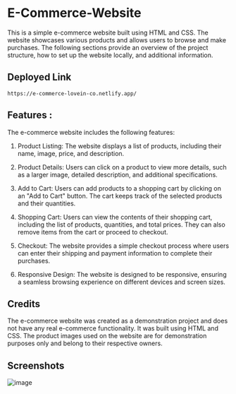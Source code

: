 # E-Commerce-Website
This is a simple e-commerce website built using HTML and CSS. The website showcases various products and allows users to browse and make purchases. The following sections provide an overview of the project structure, how to set up the website locally, and additional information.

## Deployed Link
```
https://e-commerce-lovein-co.netlify.app/
````
## Features :
The e-commerce website includes the following features:

1. Product Listing: The website displays a list of products, including their name, image, price, and description.

2. Product Details: Users can click on a product to view more details, such as a larger image, detailed description, and additional specifications.

3. Add to Cart: Users can add products to a shopping cart by clicking on an "Add to Cart" button. The cart keeps track of the selected products and their quantities.

4. Shopping Cart: Users can view the contents of their shopping cart, including the list of products, quantities, and total prices. They can also remove items from the cart or proceed to checkout.

5. Checkout: The website provides a simple checkout process where users can enter their shipping and payment information to complete their purchases.

6. Responsive Design: The website is designed to be responsive, ensuring a seamless browsing experience on different devices and screen sizes.

## Credits
The e-commerce website was created as a demonstration project and does not have any real e-commerce functionality. It was built using HTML and CSS. The product images used on the website are for demonstration purposes only and belong to their respective owners.

## Screenshots
![image](https://github.com/suman527/E-Commerce-Website/assets/109234120/c16643b9-ba57-47f7-b3b5-d9ef8c4ad4a5)
